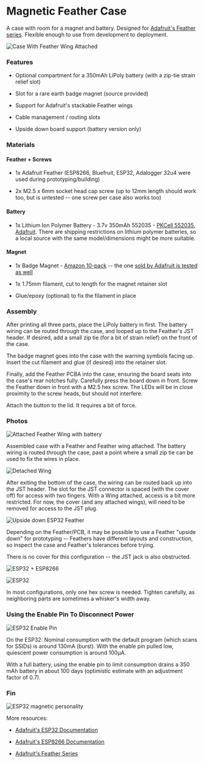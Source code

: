 # Magnetic Feather Case

A case with room for a magnet and battery. Designed for [Adafruit's Feather series](https://learn.adafruit.com/adafruit-feather/overview). Flexible enough to use from development to deployment.

![Case With Feather Wing Attached](png/blue-covered-powered.png)

### Features

* Optional compartment for a 350mAh LiPoly battery (with a zip-tie strain relief slot)

* Slot for a rare earth badge magnet (source provided)

* Support for Adafruit's stackable Feather wings

* Cable management / routing slots

* Upside down board support (battery version only)
### Materials

#### Feather + Screws

* 1x Adafruit Feather (ESP8266, Bluefruit, ESP32, Adalogger 32u4 were used during prototyping/building)

* 2x M2.5 x 6mm socket head cap screw (up to 12mm length should work too, but is untested -- one screw per case also works too)

#### Battery

* 1x Lithium Ion Polymer Battery - 3.7v 350mAh 552035 - [PKCell 552035, Adafruit](https://www.adafruit.com/product/2750). There are shipping restrictions on lithium polymer batteries, so a local source with the same model/dimensions might be more suitable.

#### Magnet

* 1x Badge Magnet - [Amazon 10-pack](https://www.amazon.com/totalElement-Magnetic-Fastener-Adhesive-10-Pack/dp/B00EHK287M) -- the one [sold by Adafruit is tested as well](https://www.adafruit.com/product/1170)

* 1x 1.75mm filament, cut to length for the magnet retainer slot

* Glue/epoxy (optional) to fix the filament in place

### Assembly

After printing all three parts, place the LiPoly battery in first. The battery wiring can be routed through the case, and looped up to the Feather's JST header. If desired, add a small zip tie (for a bit of strain relief) on the front of the case.

The badge magnet goes into the case with the warning symbols facing up. Insert the cut filament and glue (if desired) into the retainer slot.

Finally, add the Feather PCBA into the case, ensuring the board seats into the case's rear notches fully. Carefully press the board down in front. Screw the Feather down in front with a M2.5 hex screw. The LEDs will be in close proximity to the screw heads, but should not interfere.

Attach the button to the lid. It requires a bit of force.

### Photos

![Attached Feather Wing with battery](png/blue-covered-battery-attached-wing.png)

Assembled case with a Feather and Feather wing attached. The battery wiring is routed through the case, past a point where a small zip tie can be used to fix the wires in place.

![Detached Wing](png/blue-covered-detached-wing.png)

After exiting the bottom of the case, the wiring can be routed back up into the JST header. The slot for the JST connector is spaced (with the cover off) for access with two fingers. With a Wing attached, access is a bit more restricted. For now, the cover (and any attached wings), will need to be removed for access to the JST plug.

![Upside down ESP32 Feather](png/covered.png)

Depending on the Feather/PCB, it may be possible to use a Feather "upside down" for prototyping -- Feathers have different layouts and construction, so inspect the case and Feather's tolerances before trying.

There is no cover for this configuration -- the JST jack is also obstructed.

![ESP32 + ESP8266](png/esp32_esp8266.png)

![ESP32](png/esp32-solo.png)

In most configurations, only one hex screw is needed. Tighten carefully, as neighboring parts are sometimes a whisker's width away.

### Using the Enable Pin To Disconnect Power

![ESP32 Enable Pin](png/esp32-enable-pin.png)

On the ESP32: Nominal consumption with the default program (which scans for SSIDs) is around 130mA (burst). With the enable pin pulled low, quiescent power consumption is around 100μA.

With a full battery, using the enable pin to limit consumption drains a 350 mAh battery in about 100 days (optimistic estimate with an adjustment factor of 0.7).

### Fin

![ESP32 magnetic personality](png/esp32-magnetic-personality-2.png)



More resources:

* [Adafruit's ESP32 Documentation](https://learn.adafruit.com/adafruit-huzzah32-esp32-feather/overview)

* [Adafruit's ESP8266 Documentation](https://learn.adafruit.com/adafruit-feather-huzzah-esp8266/)

* [Adafruit's Feather Series](https://www.adafruit.com/feather/)

